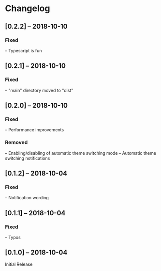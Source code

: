# Changelog

## [0.2.2] – 2018-10-10

### Fixed
– Typescript is fun

## [0.2.1] – 2018-10-10

### Fixed
– "main" directory moved to "dist"

## [0.2.0] – 2018-10-10

### Fixed
– Performance improvements

### Removed
– Enabling/disabling of automatic theme switching mode
– Automatic theme switching notifications

## [0.1.2] – 2018-10-04

### Fixed
– Notification wording

## [0.1.1] – 2018-10-04

### Fixed
– Typos

## [0.1.0] – 2018-10-04

Initial Release
